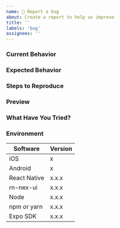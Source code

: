 ```yaml
---
name: 🐛 Report a bug
about: Create a report to help us improve
title: ''
labels: 'bug'
assignees: ''
---
```


### Current Behavior

<!-- Describe the issue in detail -->

### Expected Behavior

<!-- A clear and concise description of what you expected to happen -->

### Steps to Reproduce

<!-- Steps to reproduce the issue -->
<!-- Include a code example on snack.expo.dev or a GitHub repo if possible -->

### Preview

<!-- Attach screenshots or videos if applicable -->

### What Have You Tried?

<!-- Describe any steps you've taken to fix or diagnose the issue -->

### Environment

| Software     | Version |
| ------------ | ------- |
| iOS          | x       |
| Android      | x       |
| React Native | x.x.x   |
| rn-nex-ui    | x.x.x   |
| Node         | x.x.x   |
| npm or yarn  | x.x.x   |
| Expo SDK     | x.x.x   |
